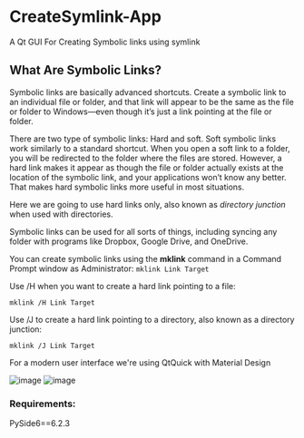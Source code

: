 # CreateSymlink-App
A Qt GUI For Creating Symbolic links using symlink 

## What Are Symbolic Links?

Symbolic links are basically advanced shortcuts. Create a symbolic link to an individual file or folder, 
and that link will appear to be the same as the file or folder to Windows—even though it’s just a link pointing at the file or folder.

There are two type of symbolic links: Hard and soft. Soft symbolic links work similarly to a standard shortcut. When you open a soft link to a folder, you will be redirected to the folder where the files are stored.  However, a hard link makes it appear as though the file or folder actually exists at the location of the symbolic link, 
and your applications won’t know any better. That makes hard symbolic links more useful in most situations.

Here we are going to use hard links only, also known as *directory junction* when used with directories. 

Symbolic links can be used for all sorts of things, including syncing any folder with programs like Dropbox, Google Drive, and OneDrive.

You can create symbolic links using the **mklink** command in a Command Prompt window as Administrator:
`mklink Link Target`

Use /H when you want to create a hard link pointing to a file:

`mklink /H Link Target`

Use /J to create a hard link pointing to a directory, also known as a directory junction:

`mklink /J Link Target`

For a modern user interface we're using QtQuick with Material Design

![image](https://user-images.githubusercontent.com/51280073/158600820-517adb7b-8041-4b1b-9e0d-114f55bfbdcb.png)
![image](https://user-images.githubusercontent.com/51280073/158601625-afc9960c-70de-4aa2-838f-596cdd0926ef.png)


### Requirements:
PySide6==6.2.3
